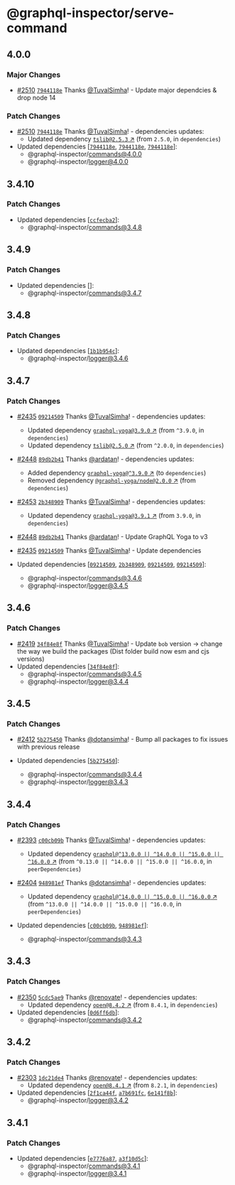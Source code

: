 # @graphql-inspector/serve-command

## 4.0.0

### Major Changes

- [#2510](https://github.com/kamilkisiela/graphql-inspector/pull/2510)
  [`7944118e`](https://github.com/kamilkisiela/graphql-inspector/commit/7944118e8497bf8d6aabc9c31e3ea329bdcf3236)
  Thanks [@TuvalSimha](https://github.com/TuvalSimha)! - Update major dependcies & drop node 14

### Patch Changes

- [#2510](https://github.com/kamilkisiela/graphql-inspector/pull/2510)
  [`7944118e`](https://github.com/kamilkisiela/graphql-inspector/commit/7944118e8497bf8d6aabc9c31e3ea329bdcf3236)
  Thanks [@TuvalSimha](https://github.com/TuvalSimha)! - dependencies updates:
  - Updated dependency [`tslib@2.5.3` ↗︎](https://www.npmjs.com/package/tslib/v/2.5.3) (from
    `2.5.0`, in `dependencies`)
- Updated dependencies
  [[`7944118e`](https://github.com/kamilkisiela/graphql-inspector/commit/7944118e8497bf8d6aabc9c31e3ea329bdcf3236),
  [`7944118e`](https://github.com/kamilkisiela/graphql-inspector/commit/7944118e8497bf8d6aabc9c31e3ea329bdcf3236),
  [`7944118e`](https://github.com/kamilkisiela/graphql-inspector/commit/7944118e8497bf8d6aabc9c31e3ea329bdcf3236)]:
  - @graphql-inspector/commands@4.0.0
  - @graphql-inspector/logger@4.0.0

## 3.4.10

### Patch Changes

- Updated dependencies
  [[`ccfecba2`](https://github.com/kamilkisiela/graphql-inspector/commit/ccfecba2ca619fb10bfbc5f69e4ad1952b3ea9cc)]:
  - @graphql-inspector/commands@3.4.8

## 3.4.9

### Patch Changes

- Updated dependencies []:
  - @graphql-inspector/commands@3.4.7

## 3.4.8

### Patch Changes

- Updated dependencies
  [[`1b1b954c`](https://github.com/kamilkisiela/graphql-inspector/commit/1b1b954ca7b67a86f4eeef82737559e09fff09c1)]:
  - @graphql-inspector/logger@3.4.6

## 3.4.7

### Patch Changes

- [#2435](https://github.com/kamilkisiela/graphql-inspector/pull/2435)
  [`09214509`](https://github.com/kamilkisiela/graphql-inspector/commit/09214509bf938cfc9472288d08cea92cad116857)
  Thanks [@TuvalSimha](https://github.com/TuvalSimha)! - dependencies updates:

  - Updated dependency [`graphql-yoga@3.9.0` ↗︎](https://www.npmjs.com/package/graphql-yoga/v/3.9.0)
    (from `^3.9.0`, in `dependencies`)
  - Updated dependency [`tslib@2.5.0` ↗︎](https://www.npmjs.com/package/tslib/v/2.5.0) (from
    `^2.0.0`, in `dependencies`)

- [#2448](https://github.com/kamilkisiela/graphql-inspector/pull/2448)
  [`89db2b41`](https://github.com/kamilkisiela/graphql-inspector/commit/89db2b413cbe6f7e268342cef281a86b52dff506)
  Thanks [@ardatan](https://github.com/ardatan)! - dependencies updates:

  - Added dependency [`graphql-yoga@^3.9.0` ↗︎](https://www.npmjs.com/package/graphql-yoga/v/3.9.0)
    (to `dependencies`)
  - Removed dependency
    [`@graphql-yoga/node@2.0.0` ↗︎](https://www.npmjs.com/package/@graphql-yoga/node/v/2.0.0) (from
    `dependencies`)

- [#2453](https://github.com/kamilkisiela/graphql-inspector/pull/2453)
  [`2b348909`](https://github.com/kamilkisiela/graphql-inspector/commit/2b348909abfe41a2fc45555d37c7e6f3d94e94b7)
  Thanks [@TuvalSimha](https://github.com/TuvalSimha)! - dependencies updates:

  - Updated dependency [`graphql-yoga@3.9.1` ↗︎](https://www.npmjs.com/package/graphql-yoga/v/3.9.1)
    (from `3.9.0`, in `dependencies`)

- [#2448](https://github.com/kamilkisiela/graphql-inspector/pull/2448)
  [`89db2b41`](https://github.com/kamilkisiela/graphql-inspector/commit/89db2b413cbe6f7e268342cef281a86b52dff506)
  Thanks [@ardatan](https://github.com/ardatan)! - Update GraphQL Yoga to v3

- [#2435](https://github.com/kamilkisiela/graphql-inspector/pull/2435)
  [`09214509`](https://github.com/kamilkisiela/graphql-inspector/commit/09214509bf938cfc9472288d08cea92cad116857)
  Thanks [@TuvalSimha](https://github.com/TuvalSimha)! - Update dependencies

- Updated dependencies
  [[`09214509`](https://github.com/kamilkisiela/graphql-inspector/commit/09214509bf938cfc9472288d08cea92cad116857),
  [`2b348909`](https://github.com/kamilkisiela/graphql-inspector/commit/2b348909abfe41a2fc45555d37c7e6f3d94e94b7),
  [`09214509`](https://github.com/kamilkisiela/graphql-inspector/commit/09214509bf938cfc9472288d08cea92cad116857),
  [`09214509`](https://github.com/kamilkisiela/graphql-inspector/commit/09214509bf938cfc9472288d08cea92cad116857)]:
  - @graphql-inspector/commands@3.4.6
  - @graphql-inspector/logger@3.4.5

## 3.4.6

### Patch Changes

- [#2419](https://github.com/kamilkisiela/graphql-inspector/pull/2419)
  [`34f84e8f`](https://github.com/kamilkisiela/graphql-inspector/commit/34f84e8f58a083f56d2d049a3b865d4fdfa468bc)
  Thanks [@TuvalSimha](https://github.com/TuvalSimha)! - Update `bob` version -> change the way we
  build the packages (Dist folder build now esm and cjs versions)
- Updated dependencies
  [[`34f84e8f`](https://github.com/kamilkisiela/graphql-inspector/commit/34f84e8f58a083f56d2d049a3b865d4fdfa468bc)]:
  - @graphql-inspector/commands@3.4.5
  - @graphql-inspector/logger@3.4.4

## 3.4.5

### Patch Changes

- [#2412](https://github.com/kamilkisiela/graphql-inspector/pull/2412)
  [`5b275450`](https://github.com/kamilkisiela/graphql-inspector/commit/5b2754500d44771582310822fce629bb44d56528)
  Thanks [@dotansimha](https://github.com/dotansimha)! - Bump all packages to fix issues with
  previous release

- Updated dependencies
  [[`5b275450`](https://github.com/kamilkisiela/graphql-inspector/commit/5b2754500d44771582310822fce629bb44d56528)]:
  - @graphql-inspector/commands@3.4.4
  - @graphql-inspector/logger@3.4.3

## 3.4.4

### Patch Changes

- [#2393](https://github.com/kamilkisiela/graphql-inspector/pull/2393)
  [`c00cb09b`](https://github.com/kamilkisiela/graphql-inspector/commit/c00cb09b8576efe13745300456679bda0b2675aa)
  Thanks [@TuvalSimha](https://github.com/TuvalSimha)! - dependencies updates:

  - Updated dependency
    [`graphql@^13.0.0 || ^14.0.0 || ^15.0.0 || ^16.0.0` ↗︎](https://www.npmjs.com/package/graphql/v/13.0.0)
    (from `^0.13.0 || ^14.0.0 || ^15.0.0 || ^16.0.0`, in `peerDependencies`)

- [#2404](https://github.com/kamilkisiela/graphql-inspector/pull/2404)
  [`948981ef`](https://github.com/kamilkisiela/graphql-inspector/commit/948981ef61f2c72e31db982f2547f7ef6b9b48f8)
  Thanks [@dotansimha](https://github.com/dotansimha)! - dependencies updates:
  - Updated dependency
    [`graphql@^14.0.0 || ^15.0.0 || ^16.0.0` ↗︎](https://www.npmjs.com/package/graphql/v/14.0.0)
    (from `^13.0.0 || ^14.0.0 || ^15.0.0 || ^16.0.0`, in `peerDependencies`)
- Updated dependencies
  [[`c00cb09b`](https://github.com/kamilkisiela/graphql-inspector/commit/c00cb09b8576efe13745300456679bda0b2675aa),
  [`948981ef`](https://github.com/kamilkisiela/graphql-inspector/commit/948981ef61f2c72e31db982f2547f7ef6b9b48f8)]:
  - @graphql-inspector/commands@3.4.3

## 3.4.3

### Patch Changes

- [#2350](https://github.com/kamilkisiela/graphql-inspector/pull/2350)
  [`5cdc5ae9`](https://github.com/kamilkisiela/graphql-inspector/commit/5cdc5ae995df39f12b5a4731be488ff1aa2add08)
  Thanks [@renovate](https://github.com/apps/renovate)! - dependencies updates:
  - Updated dependency [`open@8.4.2` ↗︎](https://www.npmjs.com/package/open/v/8.4.2) (from `8.4.1`,
    in `dependencies`)
- Updated dependencies
  [[`0d6ff6db`](https://github.com/kamilkisiela/graphql-inspector/commit/0d6ff6dbdfd51caffae30715bd66c77e7156a641)]:
  - @graphql-inspector/commands@3.4.2

## 3.4.2

### Patch Changes

- [#2303](https://github.com/kamilkisiela/graphql-inspector/pull/2303)
  [`1dc21de4`](https://github.com/kamilkisiela/graphql-inspector/commit/1dc21de4bf41573fb58c416af40f5c9eab5f56a1)
  Thanks [@renovate](https://github.com/apps/renovate)! - dependencies updates:
  - Updated dependency [`open@8.4.1` ↗︎](https://www.npmjs.com/package/open/v/8.4.1) (from `8.2.1`,
    in `dependencies`)
- Updated dependencies
  [[`2f1ca44f`](https://github.com/kamilkisiela/graphql-inspector/commit/2f1ca44f9283aee6c35feb95d384c1bf8e71cfb9),
  [`a7b691fc`](https://github.com/kamilkisiela/graphql-inspector/commit/a7b691fcce2545b9369c88b53f067216053fe2e1),
  [`6e141f8b`](https://github.com/kamilkisiela/graphql-inspector/commit/6e141f8ba332347f4804bc06df764cb263163ef3)]:
  - @graphql-inspector/logger@3.4.2

## 3.4.1

### Patch Changes

- Updated dependencies
  [[`e7776a87`](https://github.com/kamilkisiela/graphql-inspector/commit/e7776a87b540af5f72b4b234cf84c9f8e3108378),
  [`a3f10d5c`](https://github.com/kamilkisiela/graphql-inspector/commit/a3f10d5c675b8394ca6617afae43df70fe9e2d94)]:
  - @graphql-inspector/commands@3.4.1
  - @graphql-inspector/logger@3.4.1
